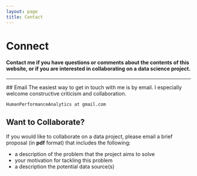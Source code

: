 ```yaml
---
layout: page
title: Contact
---
```


# Connect

#### Contact me if you have questions or comments about the contents of this website, or if you are interested in collaborating on a data science project.

<hr/>
## Email 
The easiest way to get in touch with me is by email. I especially welcome constructive criticism and collaboration.

```HumanPerformanceAnalytics at gmail.com```

## Want to Collaborate?
If you would like to collaborate on a data project, please email a brief proposal (in **pdf** format) that includes the following:

- a description of the problem that the project aims to solve 
- your motivation for tackling this problem
- a description the potential data source(s)




